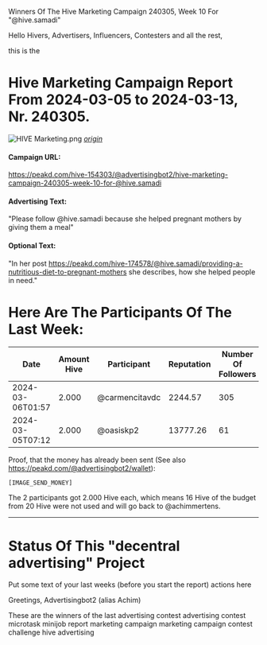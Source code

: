 Winners Of The Hive Marketing Campaign 240305, Week 10 For "@hive.samadi"

Hello Hivers, Advertisers, Influencers, Contesters and all the rest,

this is the
# Hive Marketing Campaign Report From 2024-03-05 to 2024-03-13, Nr. 240305.
![HIVE Marketing.png](https://files.peakd.com/file/peakd-hive/achimmertens/AKqchzabeuVfZ4Dio3CipS4qSJMBALn2bcSRbCxWziyEqTSacinMkaF6h3jk4as.png)
*[origin](https://photofunia.com/)*

#### Campaign URL: 
https://peakd.com/hive-154303/@advertisingbot2/hive-marketing-campaign-240305-week-10-for-@hive.samadi

#### Advertising Text: 
"Please follow @hive.samadi because she helped pregnant mothers by giving them a meal"

#### Optional Text: 
"In her post https://peakd.com/hive-174578/@hive.samadi/providing-a-nutritious-diet-to-pregnant-mothers she describes, how she helped people in need."

# Here Are The Participants Of The Last Week:
|Date|Amount Hive|Participant|Reputation|Number Of Followers|Url|Image|
|-|-|-|-|-|-|-|
|2024-03-06T01:57|2.000|@carmencitavdc|2244.57|305|https://peakd.com/hive-179291/@carmencitavdc/mujer-poema-spa-eng|null|
|2024-03-05T07:12|2.000|@oasiskp2|13777.26|61|https://peakd.com/hive-154303/@oasiskp2/advertising-campaign-9e3b309270e51|null|






Proof, that the money has already been sent (See also https://peakd.com/@advertisingbot2/wallet):

```
[IMAGE_SEND_MONEY]
```

The 2 participants got 2.000 Hive each, which means 16 Hive of the budget from 20 Hive were not used and will go back to @achimmertens.

---
# Status Of This "decentral advertising" Project

Put some text of your last weeks (before you start the report) actions here



Greetings, Advertisingbot2 (alias Achim)



These are the winners of the last advertising contest
advertising contest microtask minijob report marketing campaign marketing campaign contest challenge hive advertising
